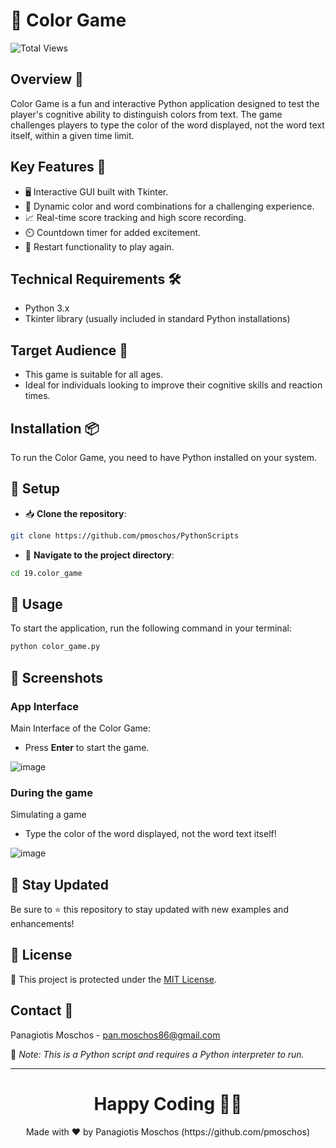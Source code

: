 # 🎨 Color Game

![Total Views](https://views.whatilearened.today/views/github/pmoschos/pmoschos.svg)

## Overview 🌟
Color Game is a fun and interactive Python application designed to test the player's cognitive ability to distinguish colors from text. The game challenges players to type the color of the word displayed, not the word text itself, within a given time limit.

## Key Features 🔑
- 🖥️ Interactive GUI built with Tkinter.
- 🌈 Dynamic color and word combinations for a challenging experience.
- 📈 Real-time score tracking and high score recording.
- ⏲️ Countdown timer for added excitement.
- 🔁 Restart functionality to play again.

## Technical Requirements 🛠️
- Python 3.x
- Tkinter library (usually included in standard Python installations)

## Target Audience 🎯
- This game is suitable for all ages.
- Ideal for individuals looking to improve their cognitive skills and reaction times.

## Installation 📦
To run the Color Game, you need to have Python installed on your system.

## 🚀 Setup
- 📥 **Clone the repository**:
```bash
git clone https://github.com/pmoschos/PythonScripts
```

- 📁 **Navigate to the project directory**:
```bash
cd 19.color_game
```

## 📌 Usage

To start the application, run the following command in your terminal:

```bash
python color_game.py
```

## 📸 Screenshots

### App Interface
Main Interface of the Color Game: 
- Press **Enter** to start the game.

![image](https://github.com/pmoschos/pmoschos/assets/133533759/60d6535a-c150-4386-9886-468d42859642)

### During the game
Simulating a game
- Type the color of the word displayed, not the word text itself!

![image](https://github.com/pmoschos/pmoschos/assets/133533759/70cf56be-0dad-462c-bb13-0dd0422ea798)

## 📢 Stay Updated

Be sure to ⭐ this repository to stay updated with new examples and enhancements!

## 📄 License
🔐 This project is protected under the [MIT License](https://mit-license.org/).


## Contact 📧
Panagiotis Moschos - pan.moschos86@gmail.com

🔗 *Note: This is a Python script and requires a Python interpreter to run.*

---
<h1 align=center>Happy Coding 👨‍💻 </h1>

<p align="center">
  Made with ❤️ by Panagiotis Moschos (https://github.com/pmoschos)
</p>